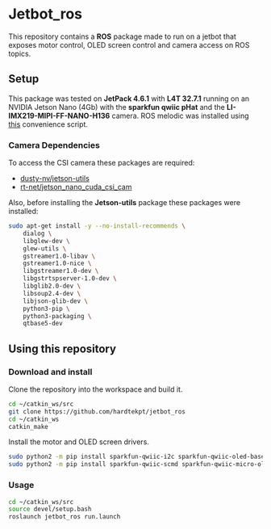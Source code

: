 # Jetbot_ros

This repository contains a **ROS** package made to run on a jetbot that exposes motor control, OLED screen control and camera access on ROS topics.

## Setup

This package was tested on **JetPack 4.6.1** with **L4T 32.7.1** running on an NVIDIA Jetson Nano (4Gb) with the **sparkfun qwiic pHat** and the **LI-IMX219-MIPI-FF-NANO-H136** camera. ROS melodic was installed using [this](https://github.com/jetsonhacks/installROS) convenience script.

### Camera Dependencies

To access the CSI camera these packages are required:

- [dusty-nv/jetson-utils](https://github.com/dusty-nv/jetson-utils)
- [rt-net/jetson_nano_cuda_csi_cam](https://github.com/rt-net/jetson_nano_cuda_csi_cam_ros)

Also, before installing the **Jetson-utils** package these packages were installed:

```bash
sudo apt-get install -y --no-install-recommends \
    dialog \
    libglew-dev \
    glew-utils \
    gstreamer1.0-libav \
    gstreamer1.0-nice \
    libgstreamer1.0-dev \
    libgstrtspserver-1.0-dev \
    libglib2.0-dev \
    libsoup2.4-dev \
    libjson-glib-dev \
    python3-pip \
    python3-packaging \
    qtbase5-dev
```

## Using this repository

### Download and install

Clone the repository into the workspace and build it.

```bash
cd ~/catkin_ws/src
git clone https://github.com/hardtekpt/jetbot_ros
cd ~/catkin_ws
catkin_make
```

Install the motor and OLED screen drivers.

```bash
sudo python2 -m pip install sparkfun-qwiic-i2c sparkfun-qwiic-oled-base
sudo python2 -m pip install sparkfun-qwiic-scmd sparkfun-qwiic-micro-oled
```

### Usage

```bash
cd ~/catkin_ws/src
source devel/setup.bash
roslaunch jetbot_ros run.launch
```
